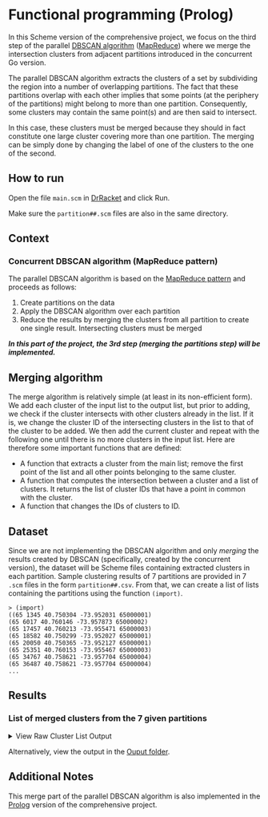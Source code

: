 # Functional programming (Prolog)
In this Scheme version of the comprehensive project, we focus on the third step of the parallel [DBSCAN algorithm](https://en.wikipedia.org/wiki/DBSCAN) ([MapReduce](https://en.wikipedia.org/wiki/MapReduce)) where we merge the intersection clusters from adjacent partitions introduced in the concurrent Go version.

The parallel DBSCAN algorithm extracts the clusters of a set by subdividing the region into a number of overlapping partitions. The fact that these partitions overlap with each other implies that some points (at the periphery of the partitions) might belong to more than one partition. Consequently, some clusters may contain the same point(s) and are then said to intersect.

In this case, these clusters must be merged because they should in fact constitute one large cluster covering more than one partition. The merging can be simply done by changing the label of one of the clusters to the one of the second.

## How to run
Open the file `main.scm` in [DrRacket](https://racket-lang.org/) and click Run.

Make sure the `partition##.scm` files are also in the same directory.

## Context
### Concurrent DBSCAN algorithm (MapReduce pattern)
The parallel DBSCAN algorithm is based on the [MapReduce pattern](https://en.wikipedia.org/wiki/MapReduce) and proceeds as follows:
  1. Create partitions on the data
  2. Apply the DBSCAN algorithm over each partition
  3. Reduce the results by merging the clusters from all partition to create one single result. Intersecting clusters must be merged

***In this part of the project, the 3rd step (merging the partitions step) will be implemented.***

## Merging algorithm

The merge algorithm is relatively simple (at least in its non-efficient form). We add each cluster of the input list to the output list, but prior to adding, we check if the cluster intersects with other clusters already in the list. If it is, we change the cluster ID of the intersecting clusters in the list to that of the cluster to be added. We then add the current cluster and repeat with the following one until there is no more clusters in the input list. Here are therefore some important functions that are defined:
- A function that extracts a cluster from the main list; remove the first point of the list and all other points belonging to the same cluster.
- A function that computes the intersection between a cluster and a list of clusters. It returns the list of cluster IDs that have a point in common with the cluster.
- A function that changes the IDs of clusters to ID.

## Dataset
Since we are not implementing the DBSCAN algorithm and only *merging* the results created by DBSCAN (specifically, created by the concurrent version), the dataset will be Scheme files containing extracted clusters in each partition. Sample clustering results of 7 partitions are provided in 7 `.scm` files in the form `partition##.csv`. From that, we can create a list of lists containing the partitions using the function `(import)`.

```racket
> (import)
((65 1345 40.750304 -73.952031 65000001)
(65 6017 40.760146 -73.957873 65000002)
(65 17457 40.760213 -73.955471 65000003)
(65 18582 40.750299 -73.952027 65000001)
(65 20050 40.750365 -73.952127 65000001)
(65 25351 40.760153 -73.955467 65000003)
(65 34767 40.758621 -73.957704 65000004)
(65 36487 40.758621 -73.957704 65000004)
...
```

## Results
### List of merged clusters from the 7 given partitions
<!-- NOTE: HTML Scroll Box doesn't work in GitHub markdown so <details> and <summary> are used instead. -->

<!-- ===================================  DETAIL SEPARATOR  =================================== -->
<details>
  <summary>
    View Raw Cluster List Output
  </summary>
  
```
((1345 40.750304 -73.952031 65000001) (6017 40.760146 -73.957873 65000002) (17457 40.760213 -73.955471 65000003) (18582 40.750299 -73.952027 65000001) (20050 40.750365 -73.952127 65000001) (25351 40.760153 -73.955467 65000003) (34767 40.758621 -73.957704 65000004) (36487 40.758621 -73.957704 65000004) (45516 40.760213 -73.955471 65000003) (47568 40.760213 -73.955471 65000003) (54926 40.758621 -73.957704 65000004) (62646 40.758621 -73.957704 65000004) (72026 40.760213 -73.955471 65000003) (81600 40.758623 -73.957706 65000004) (96975 40.760213 -73.955471 65000003) (98703 40.758621 -73.957704 65000004) (106539 40.750301 -73.951998 65000001) (110517 40.758621 -73.957704 65000004) (118199 40.76027 -73.958243 65000002) (120090 40.760213 -73.955471 65000003) (129867 40.760287 -73.958005 65000002) (132229 40.760195 -73.958036 65000002) (136126 40.759916 -73.958131 65000002) (138214 40.758623 -73.957706 65000004) (140763 40.750301 -73.951998 65000001) (146427 40.760243 -73.958027 65000002) (156573 40.760144 -73.958017 65000002) (164407 40.758621 -73.957704 65000004) (166384 40.758623 -73.957706 65000004) (166538 40.758623 -73.957706 65000004) (168525 40.760283 -73.958295 65000002) (173487 40.758623 -73.957706 65000004) (175085 40.760213 -73.955471 65000003) (189425 40.750329 -73.952151 65000001) (190220 40.760213 -73.955471 65000003) (193009 40.758621 -73.957704 65000004) (198847 40.760213 -73.955471 65000003) (201426 40.758621 -73.957704 65000004) (203222 40.758621 -73.957704 65000004) (211127 40.758623 -73.957706 65000004) (218717 40.760213 -73.955471 65000003) (224339 40.758621 -73.957704 65000004) (225855 40.760213 -73.955471 65000003) (228909 40.758621 -73.957704 65000004) (3245 40.74501 -73.949245 74000001) (3868 40.744845 -73.948922 74000001) (5894 40.744709 -73.946638 74000002) (6855 40.744919 -73.948974 74000001) (7030 40.749987 -73.94406 85000003) (8976 40.749987 -73.94406 85000003) (14169 40.744499 -73.948995 74000001) (15101 40.749987 -73.94406 85000003) (22106 40.74501 -73.949245 74000001) (33954 40.749987 -73.94406 85000003) (41303 40.74501 -73.949245 74000001) (42438 40.744647 -73.94681 74000002) (47427 40.744934 -73.948774 74000001) (50871 40.74493 -73.94889 74000001) (51019 40.744392 -73.948919 74000001) (52795 40.749987 -73.94406 85000003) (52913 40.744919 -73.948974 74000001) (53916 40.74502 -73.949245 74000001) (54925 40.745012 -73.949247 74000001) (55749 40.74471 -73.94883 74000001) (56191 40.749987 -73.94406 85000003) (62022 40.745012 -73.949247 74000001) (63398 40.749987 -73.94406 85000003) (63433 40.749987 -73.94406 85000003) (68620 40.744657 -73.946757 74000002) (77581 40.74501 -73.949245 74000001) (79259 40.744617 -73.94679 74000002) (84599 40.749987 -73.94406 85000003) (85661 40.744698 -73.948707 74000001) (85837 40.749987 -73.94406 85000003) (93113 40.74502 -73.949245 74000001) (99056 40.749987 -73.94406 85000003) (126318 40.74501 -73.949245 74000001) (126540 40.750168 -73.944085 85000003) (127428 40.749987 -73.94406 85000003) (128839 40.744617 -73.94679 74000002) (130509 40.749987 -73.94406 85000003) (131084 40.74468 -73.948955 74000001) (138689 40.749987 -73.94406 85000003) (144526 40.749987 -73.94406 85000003) (154470 40.745017 -73.949247 74000001) (164203 40.749987 -73.94406 85000003) (164610 40.745012 -73.949247 74000001) (165869 40.749987 -73.94406 85000003) (167109 40.744914 -73.94898 74000001) (169366 40.749987 -73.94406 85000003) (171917 40.745012 -73.949247 74000001) (172529 40.74501 -73.949245 74000001) (174373 40.744873 -73.948913 74000001) (184217 40.745061 -73.948786 74000001) (187138 40.744617 -73.94679 74000002) (188242 40.74501 -73.949245 74000001) (190356 40.744931 -73.948895 74000001) (191803 40.749987 -73.94406 85000003) (193214 40.74501 -73.949245 74000001) (196925 40.745012 -73.949247 74000001) (199960 40.749987 -73.94406 85000003) (202947 40.74501 -73.949245 74000001) (208234 40.749987 -73.94406 85000003) (211266 40.74502 -73.949245 74000001) (216901 40.745017 -73.949247 74000001) (219151 40.749987 -73.94406 85000003) (220761 40.749987 -73.94406 85000003) (224006 40.74501 -73.949245 74000001) (226877 40.749987 -73.94406 85000003) (230390 40.749987 -73.94406 85000003) (8459 40.7528 -73.950483 75000002) (31217 40.750393 -73.943973 85000003) (65507 40.752872 -73.950578 75000002) (79772 40.752711 -73.950531 75000002) (81778 40.752711 -73.950531 75000002) (81813 40.752531 -73.950412 75000002) (85053 40.752603 -73.950483 75000002) (119072 40.752603 -73.950483 75000002) (137428 40.752711 -73.950531 75000002) (144327 40.752711 -73.950531 75000002) (148011 40.752603 -73.950483 75000002) (156187 40.7528 -73.950483 75000002) (164742 40.7528 -73.950483 75000002) (174074 40.752711 -73.950531 75000002) (183447 40.752782 -73.950507 75000002) (186348 40.752711 -73.950531 75000002) (193756 40.752711 -73.950531 75000002) (15689 40.770193 -73.951154 76000001) (19607 40.770132 -73.951132 76000001) (19836 40.769738 -73.950683 76000001) (30997 40.769752 -73.951255 76000001) (33025 40.769979 -73.951293 76000001) (34887 40.769672 -73.950902 76000001) (39383 40.769594 -73.950861 76000001) (41652 40.769777 -73.950802 76000001) (47002 40.768872 -73.949765 76000002) (48864 40.76994 -73.950783 76000001) (55304 40.770248 -73.951275 76000001) (57133 40.769743 -73.950818 76000001) (58828 40.76398 -73.947577 76000004) (61559 40.768513 -73.949755 76000002) (66652 40.769501 -73.950909 76000001) (72371 40.768623 -73.949802 76000002) (74829 40.769528 -73.950827 76000001) (83314 40.767781 -73.949848 76000003) (87023 40.770149 -73.951269 76000001) (89864 40.770128 -73.9513 76000001) (91731 40.768828 -73.95007 76000002) (96095 40.767781 -73.949848 76000003) (100332 40.769641 -73.950809 76000001) (100771 40.76998 -73.951072 76000001) (106900 40.763972 -73.947502 76000004) (115914 40.769722 -73.950886 76000001) (116721 40.770279 -73.951199 76000001) (126088 40.769999 -73.951297 76000001) (134210 40.76994 -73.951277 76000001) (136493 40.77027 -73.9513 76000001) (137809 40.770157 -73.951283 76000001) (151260 40.768818 -73.950283 76000002) (159288 40.769972 -73.950673 76000001) (164215 40.769923 -73.950558 76000001) (166041 40.764107 -73.947575 76000004) (168512 40.769693 -73.950817 76000001) (169527 40.770132 -73.951132 76000001) (174919 40.770051 -73.951266 76000001) (176562 40.768468 -73.949447 76000002) (176760 40.770287 -73.951253 76000001) (177029 40.769732 -73.951202 76000001) (177712 40.768665 -73.949928 76000002) (177746 40.767703 -73.949894 76000003) (180258 40.768584 -73.949936 76000002) (184745 40.767781 -73.949848 76000003) (186953 40.768716 -73.949579 76000002) (188604 40.768502 -73.949802 76000002) (188678 40.770022 -73.951145 76000001) (201813 40.769858 -73.950787 76000001) (202540 40.764083 -73.947688 76000004) (202825 40.769745 -73.950935 76000001) (208551 40.767781 -73.949848 76000003) (210556 40.76863 -73.949765 76000002) (211135 40.77001 -73.951228 76000001) (213731 40.76428 -73.947617 76000004) (213748 40.769902 -73.951055 76000001) (217727 40.768427 -73.949547 76000002) (223021 40.769633 -73.950835 76000001) (226638 40.768735 -73.950092 76000002) (230722 40.769762 -73.950962 76000001) (20430 40.745162 -73.937342 84000003) (35805 40.749365 -73.94245 84000002) (65368 40.749365 -73.94245 84000002) (78338 40.745107 -73.937064 84000003) (83303 40.74513 -73.937215 84000003) (88067 40.749365 -73.94245 84000002) (102333 40.749657 -73.943125 84000004) (105666 40.745173 -73.936955 84000003) (137529 40.745042 -73.937038 84000003) (141580 40.749365 -73.94245 84000002) (142731 40.74957 -73.94288 84000004) (151622 40.749659 -73.943122 84000004) (159057 40.74513 -73.937402 84000003) (165627 40.749874 -73.943283 84000004) (173043 40.749659 -73.943122 84000004) (182196 40.749659 -73.943122 84000004) (183328 40.749365 -73.94245 84000002) (194038 40.749655 -73.943127 84000004) (203657 40.749853 -73.943472 84000004) (210436 40.749365 -73.94245 84000002) (224032 40.749657 -73.943125 84000004) (1311 40.75219 -73.938681 85000004) (3914 40.751392 -73.93988 85000001) (4993 40.751289 -73.940023 85000001) (5258 40.75418 -73.94214 85000002) (6314 40.751998 -73.93927 85000004) (7382 40.75411 -73.942377 85000002) (10188 40.750253 -73.938827 85000007) (14746 40.751418 -73.939917 85000001) (21758 40.750815 -73.940268 85000001) (24309 40.752429 -73.939027 85000004) (29394 40.758232 -73.937337 85000005) (31262 40.752862 -73.938563 85000004) (31340 40.758125 -73.937518 85000005) (34861 40.75261 -73.938698 85000004) (35259 40.750815 -73.940268 85000001) (35578 40.759826 -73.936991 86000001) (41710 40.75818 -73.937482 85000005) (41800 40.754008 -73.942542 85000002) (41911 40.750815 -73.940268 85000001) (42085 40.758183 -73.93758 85000005) (59542 40.758262 -73.937372 85000005) (59775 40.750815 -73.940268 85000001) (59837 40.758217 -73.937862 85000005) (63252 40.758128 -73.93753 85000005) (64641 40.752299 -73.938958 85000004) (64848 40.750815 -73.940268 85000001) (67875 40.758275 -73.937403 85000005) (68095 40.758148 -73.937478 85000005) (69715 40.751292 -73.940075 85000001) (71224 40.754122 -73.942244 85000002) (73531 40.754206 -73.942156 85000002) (74225 40.758112 -73.937528 85000005) (74834 40.759792 -73.936975 86000001) (75128 40.75261 -73.938698 85000004) (78159 40.750524 -73.93934 85000007) (80216 40.753975 -73.942527 85000002) (81135 40.751034 -73.940187 85000001) (82042 40.757922 -73.937453 85000005) (82499 40.751006 -73.940131 85000001) (83222 40.759875 -73.936926 86000001) (86994 40.754179 -73.942183 85000002) (91014 40.75816 -73.937568 85000005) (91835 40.752426 -73.93885 85000004) (93894 40.750909 -73.940572 85000001) (95883 40.754038 -73.942287 85000002) (96435 40.758235 -73.937485 85000005) (97234 40.758457 -73.93744 85000005) (98692 40.751313 -73.939944 85000001) (99541 40.754202 -73.942373 85000002) (100342 40.754235 -73.942097 85000002) (103572 40.758208 -73.9375 85000005) (107783 40.751278 -73.93992 85000001) (109869 40.754007 -73.942328 85000002) (110386 40.750535 -73.939829 85000007) (111927 40.754107 -73.94227 85000002) (112764 40.759808 -73.936956 86000001) (113022 40.750815 -73.940268 85000001) (113613 40.75261 -73.938698 85000004) (114302 40.750477 -73.939508 85000007) (118163 40.751108 -73.940117 85000001) (118428 40.759786 -73.936848 86000001) (118544 40.758168 -73.937817 85000005) (119657 40.758147 -73.93753 85000005) (119710 40.75109 -73.94023 85000001) (123723 40.750618 -73.939878 85000007) (124592 40.750815 -73.940268 85000001) (126602 40.758085 -73.937543 85000005) (126793 40.7582 -73.937397 85000005) (127842 40.754054 -73.942389 85000002) (130947 40.754128 -73.942364 85000002) (134345 40.750524 -73.939636 85000007) (137585 40.753972 -73.942498 85000002) (138202 40.752456 -73.938881 85000004) (139707 40.7512 -73.94025 85000001) (141789 40.750438 -73.939462 85000007) (145368 40.758217 -73.93737 85000005) (150071 40.750044 -73.939373 85000007) (150753 40.754107 -73.942114 85000002) (151434 40.75811 -73.9375 85000005) (151992 40.751126 -73.940126 85000001) (152243 40.751005 -73.940383 85000001) (154308 40.751327 -73.940025 85000001) (154544 40.754105 -73.942358 85000002) (155668 40.753968 -73.94263 85000002) (155865 40.759827 -73.93685 86000001) (157914 40.75447 -73.942128 85000002) (158887 40.751101 -73.940361 85000001) (161410 40.750265 -73.939017 85000007) (166805 40.758198 -73.93785 85000005) (168971 40.750558 -73.939422 85000007) (169530 40.758313 -73.937827 85000005) (171701 40.759658 -73.93683 86000001) (174534 40.758205 -73.937333 85000005) (178245 40.752348 -73.939025 85000004) (178807 40.750426 -73.939389 85000007) (180935 40.750403 -73.939198 85000007) (184521 40.758105 -73.937517 85000005) (188766 40.758067 -73.937582 85000005) (195394 40.750815 -73.940268 85000001) (195601 40.752176 -73.939186 85000004) (200967 40.750193 -73.938922 85000007) (204338 40.750293 -73.939216 85000007) (206190 40.75816 -73.937618 85000005) (207066 40.750542 -73.939373 85000007) (209858 40.758585 -73.937908 85000005) (216349 40.752128 -73.939288 85000004) (216757 40.750815 -73.940268 85000001) (218126 40.75261 -73.938698 85000004) (222167 40.75115 -73.940221 85000001) (225478 40.75827 -73.937582 85000005) (225771 40.750815 -73.940268 85000001) (226759 40.758233 -73.937435 85000005) (227778 40.7542 -73.942152 85000002) (230370 40.750815 -73.940268 85000001))
```
</details>
<!-- ===================================  DETAIL SEPARATOR  =================================== -->

Alternatively, view the output in the [Ouput folder](Output_Merged_Clusters_Results).

## Additional Notes
This merge part of the parallel DBSCAN algorithm is also implemented in the [Prolog](/Prolog) version of the comprehensive project.
